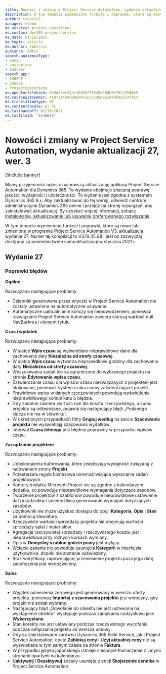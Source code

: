 ```yaml
---
title: Nowości i zmiany w Project Service Automation, wydanie aktualizacji 27, wer. 3
description: W tym temacie wymieniono funkcje i poprawki, które są dostępne w aktualizacji Project Service Automation, wydanie 27, wersja 3.
author: ruhercul
manager: kfend
ms.service: project-operations
ms.custom: dyn365-projectservice
ms.date: 01/12/2021
ms.topic: article
ms.author: ruhercul
audience: Admin
search.audienceType:
- admin
- customizer
- enduser
search.app:
- D365CE
- D365PS
- ProjectOperations
ms.openlocfilehash: 6b9da3ec54ec10408774945d26db9e702c858d05
ms.sourcegitcommit: 418fa1fe9d605b8faccc2d5dee1b04b4e753f194
ms.translationtype: HT
ms.contentlocale: pl-PL
ms.lasthandoff: 02/10/2021
ms.locfileid: "5146676"
---
```

# <a name="whats-new-or-changed-in-project-service-automation-update-release-27-v3"></a>Nowości i zmiany w Project Service Automation, wydanie aktualizacji 27, wer. 3

[!include [banner](../includes/psa-now-project-operations.md)]

Mamy przyjemność ogłosić najnowszą aktualizację aplikacji Project Service Automation dla Dynamics 365. To wydanie obejmuje znaczną poprawę jakości, wydajności i użyteczności. To wydanie jest zgodne z systemem Dynamics 365 9.x. Aby zaktualizować do tej wersji, odwiedź centrum administracyjne Dynamics 365 online i przejdź na stronę rozwiązań, aby zainstalować aktualizację. By uzyskać więcej informacji, zobacz [Instalowanie, aktualizowanie lub usuwanie preferowanego rozwiązania](https://docs.microsoft.com/power-platform/admin/install-remove-preferred-solution).

W tym temacie wymieniono funkcje i poprawki, które są nowe lub zmienione w programie Project Service Automation V3, aktualizacja wydanie 27. Numer tej kompilacji to V3.10.45.98 i jest on zazwyczaj dostępny za pośrednictwem samoaktualizacji w styczniu 2021 r.

## <a name="update-release-27"></a>Wydanie 27

### <a name="bug-fixes"></a>Poprawki błędów

**Ogólne**

Rozwiązano następujące problemy:

- Dzienniki generowane przez wtyczki w Project Service Automation nie zostały ustawione na automatyczne usuwanie.
- Automatyczne uaktualnianie kończy się niepowodzeniem, ponieważ rozwiązanie Project Service Automation zawiera starszą wartość null NavBarArea i element tytułu.

**Czas i wydatek**

Rozwiązano następujące problemy:

- W siatce **Wpis czasu** są wyświetlane nieprawidłowe dane dla zachowania daty **Niezależna od strefy czasowej**.
- W siatce **Wpis czasu** wytwarza nieprawidłowe godziny dla zachowania daty **Niezależna od strefy czasowej**.
- Wyszukiwania zadań nie są ograniczone do wybranego projektu na stronie **Edytowanie wpisu czasu**.
- Zatwierdzanie czasu dla wpisów czasu niezwiązanych z projektem jest blokowane, ponieważ system szuka osoby zatwierdzającej projekt.
- Prawidłowe wpisy w danych rzeczywistych powodują wyświetlenie nieprawidłowego komunikatu o błędzie.
- Gdy zadanie zawiera wartość null dla kosztu rzeczywistego, a sumy projektu są odświeżane, pojawia się następujący błąd: „Podanego klucza nie ma w słowniku”.
- W określonych przypadkach filtry **Grupuj według** na karcie **Szacowanie projektu** nie wyświetlają szacowania wydatków.
- Interwał **Czasu letniego** jest błędnie poprawny w przypadku wpisów czasu.

**Zarządzanie projektem**

Rozwiązano następujące problemy:

- Udoskonalenia buforowania, które zwiększają wydajność związaną z ładowaniem strony **Projekt**.
- Przestarzała reguła biznesowa uniemożliwiająca wykonanie zadań projektowych.
- Kontury dodatku Microsoft Project nie są zgodne z kalendarzem dodatku, co powoduje nieprawidłowe wymagania dotyczące zasobów.
- Tworzenie projektów z szablonów powoduje nieprawidłowe ustawienie dat przydziałów i uniemożliwia generowanie wymagań dotyczących zasobów.
- Użytkownik nie może uzyskać dostępu do opcji **Kategoria**, **Opis** i **Stan** za pomocą klawiatury.
- Rzeczywiste wartości sprzedaży projektu nie obejmują wartości sprzedaży opłat i materiałów.
- Agregacja rzeczywistej sprzedaży i rzeczywistego kosztu jest nieprawidłowa przy różnych kursach wymiany.
- Opis w **Domyślny szablon godzin pracy** jest mylący.
- Wcięcie zadania nie powoduje usunięcia **Kategorii** w interfejsie użytkownika, dopóki nie zostanie odświeżony.
- Brak weryfikacji zapewniającej przeniesienie projektu poza jego datę zakończenia jest niedozwolony.

**Sales**

Rozwiązano następujące problemy:

- Wyjątek odniesienia zerowego jest generowany w wierszu oferty projektu, ponieważ **Importuj z szacowania projektu** jest widoczny, gdy projekt nie został wybrany.
- Następujący błąd „Odwołanie do obiektu nie jest ustawione na wystąpienie obiektu” występuje podczas zamykania cudzysłowu jako **Wykorzystane**.
- Stan korekty nie jest ustawiany podczas rzeczywistego wycofania podczas odłączania projektu od wiersza umowy.
- Gdy są zainstalowane zarówno Dynamics 365 Field Service, jak i Project Service Automation, opcje **Zablokuj ceny** i **Użyj aktualnej ceny** nie są wyświetlane w tym samym czasie na stronie **Faktura**.
- W przypadku języka japońskiego istnieje niespójne tłumaczenie z innymi stronami opartymi na kalendarzu.
- **Uaktywnij** i **Dezaktywuj** zostały usunięte z encji **Skojarzenie cennika** w Project Service Automation.
